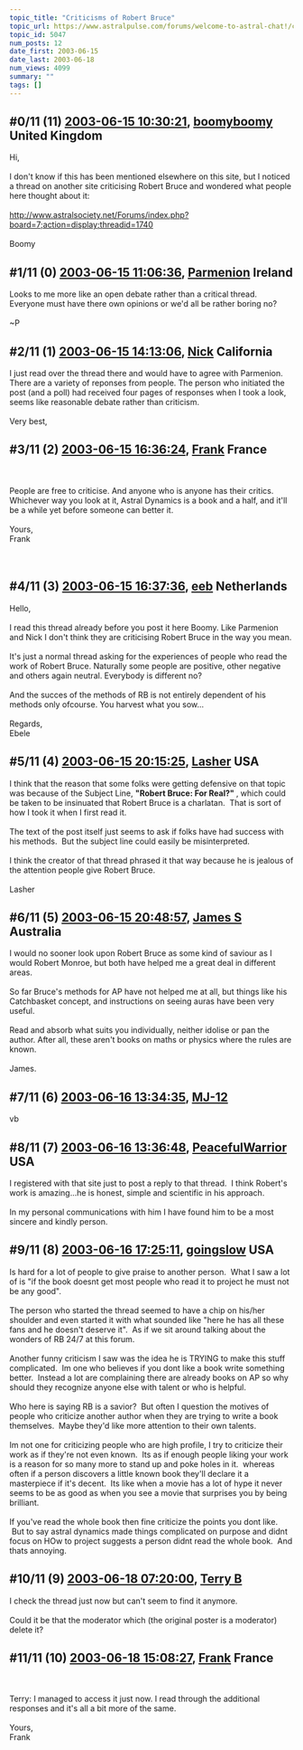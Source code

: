 ```yaml
---
topic_title: "Criticisms of Robert Bruce"
topic_url: https://www.astralpulse.com/forums/welcome-to-astral-chat!/criticisms-of-robert-bruce
topic_id: 5047
num_posts: 12
date_first: 2003-06-15
date_last: 2003-06-18
num_views: 4099
summary: ""
tags: []
---
```


## \#0/11 (11) [2003-06-15 10:30:21](https://www.astralpulse.com/forums/index.php?msg=120732), [boomyboomy](https://www.astralpulse.com/forums/profile/?u=1206) United Kingdom ##
<section>
Hi,
<br>
<br>
I don't know if this has been mentioned elsewhere on this site, but I noticed a thread on another site criticising Robert Bruce and wondered what people here thought about it:
<br>
<br>
<a class="bbc_link" href="http://www.astralsociety.net/Forums/index.php?board=7;action=display;threadid=1740" rel="noopener" target="_blank">
 http://www.astralsociety.net/Forums/index.php?board=7;action=display;threadid=1740
</a>
<br>
<br>
Boomy
</section>

## \#1/11 (0) [2003-06-15 11:06:36](https://www.astralpulse.com/forums/index.php?msg=34874), [Parmenion](https://www.astralpulse.com/forums/profile/?u=1792) Ireland ##
<section>
Looks to me more like an open debate rather than a critical thread.
<br>
Everyone must have there own opinions or we'd all be rather boring no?
<br>
<br>
~P
</section>

## \#2/11 (1) [2003-06-15 14:13:06](https://www.astralpulse.com/forums/index.php?msg=34887), [Nick](https://www.astralpulse.com/forums/profile/?u=2080) California ##
<section>
I just read over the thread there and would have to agree with Parmenion. There are a variety of reponses from people. The person who initiated the post (and a poll) had received four pages of responses when I took a look, seems like reasonable debate rather than criticism.
<br>
<br>
Very best,
</section>

## \#3/11 (2) [2003-06-15 16:36:24](https://www.astralpulse.com/forums/index.php?msg=34901), [Frank](https://www.astralpulse.com/forums/profile/?u=359) France ##
<section>
<br>
<br>
People are free to criticise. And anyone who is anyone has their critics. Whichever way you look at it, Astral Dynamics is a book and a half, and it'll be a while yet before someone can better it.
<br>
<br>
Yours,
<br>
Frank
<br>
<br>
<br>
</section>

## \#4/11 (3) [2003-06-15 16:37:36](https://www.astralpulse.com/forums/index.php?msg=34902), [eeb](https://www.astralpulse.com/forums/profile/?u=1726) Netherlands ##
<section>
Hello,
<br>
<br>
I read this thread already before you post it here Boomy. Like Parmenion and Nick I don't think they are criticising Robert Bruce in the way you mean.
<br>
<br>
It's just a normal thread asking for the experiences of people who read the work of Robert Bruce. Naturally some people are positive, other negative and others again neutral. Everybody is different no?
<br>
<br>
And the succes of the methods of RB is not entirely dependent of his methods only ofcourse. You harvest what you sow...
<br>
<br>
Regards,
<br>
Ebele
</section>

## \#5/11 (4) [2003-06-15 20:15:25](https://www.astralpulse.com/forums/index.php?msg=34918), [Lasher](https://www.astralpulse.com/forums/profile/?u=2390) USA ##
<section>
I think that the reason that some folks were getting defensive on that topic was because of the Subject Line,
<b>
 "Robert Bruce: For Real?"
</b>
, which could be taken to be insinuated that Robert Bruce is a charlatan.  That is sort of how I took it when I first read it.
<br>
<br>
The text of the post itself just seems to ask if folks have had success with his methods.  But the subject line could easily be misinterpreted.
<br>
<br>
I think the creator of that thread phrased it that way because he is jealous of the attention people give Robert Bruce.
<br>
<br>
Lasher
</section>

## \#6/11 (5) [2003-06-15 20:48:57](https://www.astralpulse.com/forums/index.php?msg=34920), [James S](https://www.astralpulse.com/forums/profile/?u=759) Australia ##
<section>
I would no sooner look upon Robert Bruce as some kind of saviour as I would Robert Monroe, but both have helped me a great deal in different areas.
<br>
<br>
So far Bruce's methods for AP have not helped me at all, but things like his Catchbasket concept, and instructions on seeing auras have been very useful.
<br>
<br>
Read and absorb what suits you individually, neither idolise or pan the author. After all, these aren't books on maths or physics where the rules are known.
<br>
<br>
James.
</section>

## \#7/11 (6) [2003-06-16 13:34:35](https://www.astralpulse.com/forums/index.php?msg=34978), [MJ-12](https://www.astralpulse.com/forums/profile/?u=107)  ##
<section>
vb
</section>

## \#8/11 (7) [2003-06-16 13:36:48](https://www.astralpulse.com/forums/index.php?msg=34979), [PeacefulWarrior](https://www.astralpulse.com/forums/profile/?u=230) USA ##
<section>
I registered with that site just to post a reply to that thread.  I think Robert's work is amazing...he is honest, simple and scientific in his approach.
<br>
<br>
In my personal communications with him I have found him to be a most sincere and kindly person.
</section>

## \#9/11 (8) [2003-06-16 17:25:11](https://www.astralpulse.com/forums/index.php?msg=35003), [goingslow](https://www.astralpulse.com/forums/profile/?u=1529) USA ##
<section>
Is hard for a lot of people to give praise to another person.  What I saw a lot of is "if the book doesnt get most people who read it to project he must not be any good".
<br>
<br>
The person who started the thread seemed to have a chip on his/her shoulder and even started it with what sounded like "here he has all these fans and he doesn't deserve it".  As if we sit around talking about the wonders of RB 24/7 at this forum.
<br>
<br>
Another funny criticism I saw was the idea he is TRYING to make this stuff complicated.  Im one who believes if you dont like a book write something better.  Instead a lot are complaining there are already books on AP so why should they recognize anyone else with talent or who is helpful.
<br>
<br>
Who here is saying RB is a savior?  But often I question the motives of people who criticize another author when they are trying to write a book themselves.  Maybe they'd like more attention to their own talents.
<br>
<br>
Im not one for criticizing people who are high profile, I try to criticize their work as if they're not even known.  Its as if enough people liking your work is a reason for so many more to stand up and poke holes in it.  whereas often if a person discovers a little known book they'll declare it a masterpiece if it's decent.  Its like when a movie has a lot of hype it never seems to be as good as when you see a movie that surprises you by being brilliant.
<br>
<br>
If you've read the whole book then fine criticize the points you dont like.  But to say astral dynamics made things complicated on purpose and didnt focus on HOw to project suggests a person didnt read the whole book.  And thats annoying.
</section>

## \#10/11 (9) [2003-06-18 07:20:00](https://www.astralpulse.com/forums/index.php?msg=35217), [Terry B](https://www.astralpulse.com/forums/profile/?u=2199)  ##
<section>
I check the thread just now but can't seem to find it anymore.
<br>
<br>
Could it be that the moderator which (the original poster is a moderator) delete it?
</section>

## \#11/11 (10) [2003-06-18 15:08:27](https://www.astralpulse.com/forums/index.php?msg=35270), [Frank](https://www.astralpulse.com/forums/profile/?u=359) France ##
<section>
<br>
<br>
Terry: I managed to access it just now. I read through the additional responses and it's all a bit more of the same.
<br>
<br>
Yours,
<br>
Frank
<br>
<br>
<br>
</section>